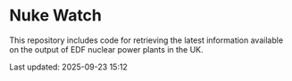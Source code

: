 # Nuke Watch

This repository includes code for retrieving the latest information available on the output of EDF nuclear power plants in the UK.

Last updated: 2025-09-23 15:12